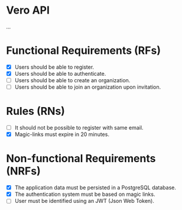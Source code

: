 # Vero API

...

# Functional Requirements (RFs)

- [x] Users should be able to register.
- [x] Users should be able to authenticate.
- [ ] Users should be able to create an organization.
- [ ] Users should be able to join an organization upon invitation.

# Rules (RNs)

- [ ] It should not be possible to register with same email.
- [x] Magic-links must expire in 20 minutes.

# Non-functional Requirements (NRFs)

- [x] The application data must be persisted in a PostgreSQL database.
- [x] The authentication system must be based on magic links.
- [ ] User must be identified using an JWT (Json Web Token).
